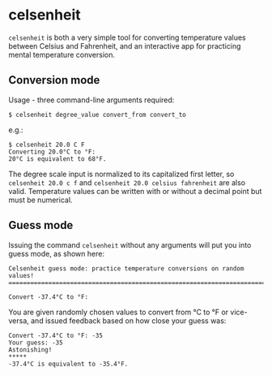# celsenheit

`celsenheit` is both a very simple tool for converting temperature values
between Celsius and Fahrenheit, and an interactive app for practicing mental
temperature conversion.

## Conversion mode

Usage - three command-line arguments required:
```
$ celsenheit degree_value convert_from convert_to
```
e.g.:
```
$ celsenheit 20.0 C F
Converting 20.0°C to °F:
20°C is equivalent to 68°F.
```

The degree scale input is normalized to its capitalized first letter, so
`celsenheit 20.0 c f` and `celsenheit 20.0 celsius fahrenheit` are also valid.
Temperature values can be written with or without a decimal point but must be
numerical.

## Guess mode

Issuing the command `celsenheit` without any arguments will put you into guess
mode, as shown here:

```
Celsenheit guess mode: practice temperature conversions on random values!
=========================================================================

Convert -37.4°C to °F:
```

You are given randomly chosen values to convert from °C to °F or vice-versa,
and issued feedback based on how close your guess was:

```
Convert -37.4°C to °F: -35
Your guess: -35
Astonishing!
*****
-37.4°C is equivalent to -35.4°F.
```
